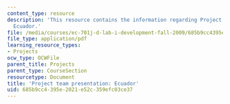 ```yaml
---
content_type: resource
description: 'This resource contains the information regarding Project team presentation:
  Ecuador.'
file: /media/courses/ec-701j-d-lab-i-development-fall-2009/685b9cc4395e2021e52c359efc03ce37_MITEC_701JF09_proj_ecuador.pdf
file_type: application/pdf
learning_resource_types:
- Projects
ocw_type: OCWFile
parent_title: Projects
parent_type: CourseSection
resourcetype: Document
title: 'Project team presentation: Ecuador'
uid: 685b9cc4-395e-2021-e52c-359efc03ce37
---
```


